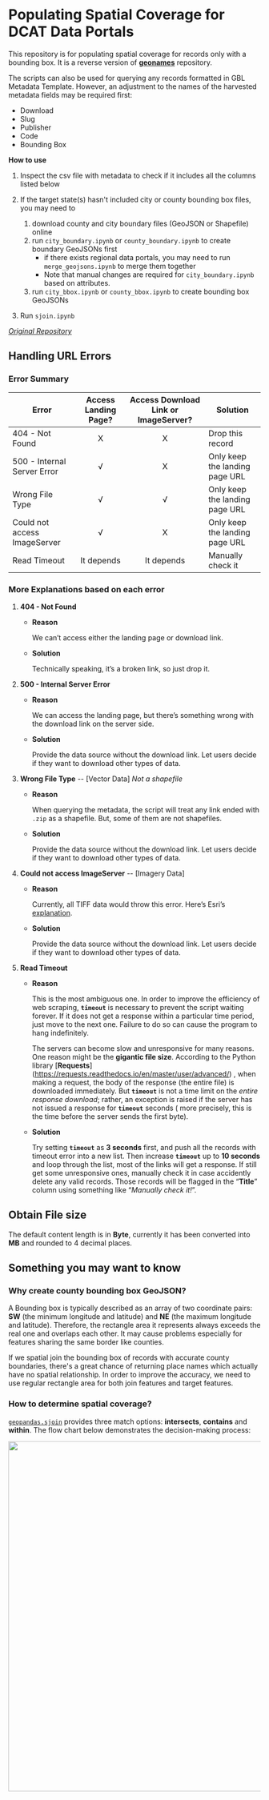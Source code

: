 # Populating Spatial Coverage for DCAT Data Portals

This repository is for populating spatial coverage for records only with a bounding box. It is a reverse version of **<a href='https://github.com/BTAA-Geospatial-Data-Project/geonames'>geonames</a>** repository. 

The scripts can also be used for querying any records formatted in GBL Metadata Template. However, an adjustment to the names of the harvested metadata fields may be required first:

- Download
- Slug
- Publisher
- Code
- Bounding Box

**How to use**

1. Inspect the csv file with metadata to check if it includes all the columns listed below
2. If the target state(s) hasn't included city or county bounding box files, you may need to 
   1. download county and city boundary files (GeoJSON or Shapefile) online
   2. run `city_boundary.ipynb` or `county_boundary.ipynb` to create boundary GeoJSONs first
      - if there exists regional data portals, you may need to run `merge_geojsons.ipynb` to merge them together
      - Note that manual changes are required for `city_boundary.ipynb` based on attributes. 
   3. run `city_bbox.ipynb` or `county_bbox.ipynb` to create bounding box GeoJSONs

3. Run `sjoin.ipynb` 



*<a href="https://github.com/BTAA-Geospatial-Data-Project/bbox_to_placename">Original Repository</a>*



## Handling URL Errors

### Error Summary

| Error                        | Access Landing Page? | Access Download Link or ImageServer? | Solution                       |
| ---------------------------- | :------------------: | :----------------------------------: | ------------------------------ |
| 404 - Not Found              |          X           |                  X                   | Drop this record               |
| 500 - Internal Server Error  |          √           |                  X                   | Only keep the landing page URL |
| Wrong File Type              |          √           |                  √                   | Only keep the landing page URL |
| Could not access ImageServer |          √           |                  X                   | Only keep the landing page URL |
| Read Timeout                 |      It depends      |              It depends              | Manually check it              |



### More Explanations based on each error

1. **404 - Not Found**

   - **Reason**

     We can’t access either the landing page or download link. 

   - **Solution** 

     Technically speaking, it’s a broken link, so just drop it. 

2. **500 - Internal Server Error**

   - **Reason** 

     We can access the landing page, but there’s something wrong with the download link on the server side.

   - **Solution** 

     Provide the data source without the download link. Let users decide if they want to download other types of data.

3. **Wrong File Type** -- [Vector Data] *Not a shapefile*

   - **Reason** 

     When querying the metadata, the script will treat any link ended with `.zip` as a shapefile. But, some of them are not shapefiles. 

   - **Solution** 

     Provide the data source without the download link. Let users decide if they want to download other types of data.

4. **Could not access ImageServer**  -- [Imagery Data] 

   - **Reason** 

     Currently, all TIFF data would throw this error. Here’s Esri’s [explanation](https://support.esri.com/en/technical-article/000012620). 

   - **Solution** 

     Provide the data source without the download link. Let users decide if they want to download other types of data.

5. **Read Timeout**

   - **Reason** 

      This is the most ambiguous one. In order to improve the efficiency of web scraping, **`timeout`** is necessary to prevent the script waiting forever. If it does not get       a response within a particular time period, just move to the next one. Failure to do so can cause the program to hang indefinitely. 

     The servers can become slow and unresponsive for many reasons. One reason might be the **gigantic file size**. According to the Python library [**Requests**]                  (https://requests.readthedocs.io/en/master/user/advanced/) , when making a request, the body of the response (the entire file) is downloaded immediately. But                  **`timeout`** is not a time limit on the *entire response download*; rather, an exception is raised if the server has not issued a response for **`timeout`** seconds (        more precisely, this is the time before the server sends the first byte). 

   - **Solution**

     Try setting **`timeout`** as **3 seconds** first, and push all the records with timeout error into a new list. Then increase **`timeout`** up to **10 seconds** and loop      through the list, most of the links will get a response. If still get some unresponsive ones, manually check it in case accidently delete any valid records. Those            records will be flagged in the “**Title**” column using something like “*Manually check it!*”.



## Obtain File size

The default content length is in **Byte**, currently it has been converted into **MB** and rounded to 4 decimal places.



## Something you may want to know 

### Why create county bounding box GeoJSON?

A Bounding box is typically described as an array of two coordinate pairs: **SW** (the minimum longitude and latitude) and **NE** (the maximum longitude and latitude). Therefore, the rectangle area it represents always exceeds the real one and overlaps each other. It may cause problems especially for features sharing the same border like counties. 

If we spatial join the bounding box of records with accurate county boundaries, there's a great chance of returning place names which actually have no spatial relationship. In order to improve the accuracy, we need to use regular rectangle area for both join features and target features. 

### How to determine spatial coverage?

<a href='https://geopandas.org/reference/geopandas.sjoin.html'>`geopandas.sjoin`</a> provides three match options: **intersects**, **contains** and **within**. The flow chart below demonstrates the decision-making process:

<img src="https://user-images.githubusercontent.com/66186715/107158001-e2e4ab80-694c-11eb-924f-d04937b8176d.png" width="700" />

